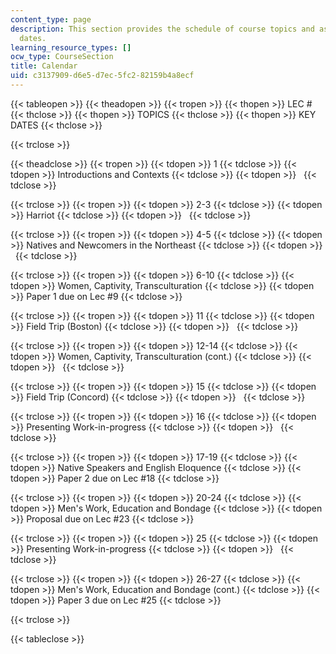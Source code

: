 ```yaml
---
content_type: page
description: This section provides the schedule of course topics and assignment due
  dates.
learning_resource_types: []
ocw_type: CourseSection
title: Calendar
uid: c3137909-d6e5-d7ec-5fc2-82159b4a8ecf
---
```


{{< tableopen >}}
{{< theadopen >}}
{{< tropen >}}
{{< thopen >}}
LEC #
{{< thclose >}}
{{< thopen >}}
TOPICS
{{< thclose >}}
{{< thopen >}}
KEY DATES
{{< thclose >}}

{{< trclose >}}

{{< theadclose >}}
{{< tropen >}}
{{< tdopen >}}
1
{{< tdclose >}}
{{< tdopen >}}
Introductions and Contexts
{{< tdclose >}}
{{< tdopen >}}
 
{{< tdclose >}}

{{< trclose >}}
{{< tropen >}}
{{< tdopen >}}
2-3
{{< tdclose >}}
{{< tdopen >}}
Harriot
{{< tdclose >}}
{{< tdopen >}}
 
{{< tdclose >}}

{{< trclose >}}
{{< tropen >}}
{{< tdopen >}}
4-5
{{< tdclose >}}
{{< tdopen >}}
Natives and Newcomers in the Northeast
{{< tdclose >}}
{{< tdopen >}}
 
{{< tdclose >}}

{{< trclose >}}
{{< tropen >}}
{{< tdopen >}}
6-10
{{< tdclose >}}
{{< tdopen >}}
Women, Captivity, Transculturation
{{< tdclose >}}
{{< tdopen >}}
Paper 1 due on Lec #9
{{< tdclose >}}

{{< trclose >}}
{{< tropen >}}
{{< tdopen >}}
11
{{< tdclose >}}
{{< tdopen >}}
Field Trip (Boston)
{{< tdclose >}}
{{< tdopen >}}
 
{{< tdclose >}}

{{< trclose >}}
{{< tropen >}}
{{< tdopen >}}
12-14
{{< tdclose >}}
{{< tdopen >}}
Women, Captivity, Transculturation (cont.)
{{< tdclose >}}
{{< tdopen >}}
 
{{< tdclose >}}

{{< trclose >}}
{{< tropen >}}
{{< tdopen >}}
15
{{< tdclose >}}
{{< tdopen >}}
Field Trip (Concord)
{{< tdclose >}}
{{< tdopen >}}
 
{{< tdclose >}}

{{< trclose >}}
{{< tropen >}}
{{< tdopen >}}
16
{{< tdclose >}}
{{< tdopen >}}
Presenting Work-in-progress
{{< tdclose >}}
{{< tdopen >}}
 
{{< tdclose >}}

{{< trclose >}}
{{< tropen >}}
{{< tdopen >}}
17-19
{{< tdclose >}}
{{< tdopen >}}
Native Speakers and English Eloquence
{{< tdclose >}}
{{< tdopen >}}
Paper 2 due on Lec #18
{{< tdclose >}}

{{< trclose >}}
{{< tropen >}}
{{< tdopen >}}
20-24
{{< tdclose >}}
{{< tdopen >}}
Men's Work, Education and Bondage
{{< tdclose >}}
{{< tdopen >}}
Proposal due on Lec #23
{{< tdclose >}}

{{< trclose >}}
{{< tropen >}}
{{< tdopen >}}
25
{{< tdclose >}}
{{< tdopen >}}
Presenting Work-in-progress
{{< tdclose >}}
{{< tdopen >}}
 
{{< tdclose >}}

{{< trclose >}}
{{< tropen >}}
{{< tdopen >}}
26-27
{{< tdclose >}}
{{< tdopen >}}
Men's Work, Education and Bondage (cont.)
{{< tdclose >}}
{{< tdopen >}}
Paper 3 due on Lec #25
{{< tdclose >}}

{{< trclose >}}

{{< tableclose >}}